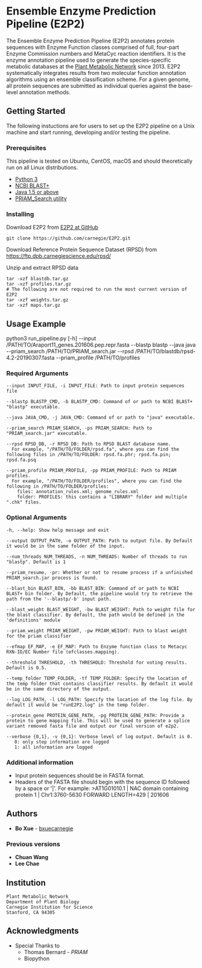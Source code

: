# Ensemble Enzyme Prediction Pipeline (E2P2)

The Ensemble Enzyme Prediction Pipeline (E2P2) annotates protein sequences with Enzyme Function classes comprised of full, four-part Enzyme Commission numbers and MetaCyc reaction identifiers. It is the enzyme annotation pipeline used to generate the species-specific metabolic databases at the [Plant Metabolic Network](www.plantcyc.org) since 2013. E2P2 systematically integrates results from two molecular function annotation algorithms using an ensemble classification scheme. For a given genome, all protein sequences are submitted as individual queries against the base-level annotation methods.

## Getting Started
The following instuctions are for users to set up the E2P2 pipeline on a Unix machine and start running, developing and/or testing the pipeline.

### Prerequisites
This pipeline is tested on Ubuntu, CentOS, macOS and should theoretically run on all Linux distributions.
* [Python 3](https://www.python.org/downloads/)
* [NCBI BLAST+](https://blast.ncbi.nlm.nih.gov/Blast.cgi?CMD=Web&PAGE_TYPE=BlastDocs&DOC_TYPE=Download)
* [Java 1.5 or above](https://www.oracle.com/technetwork/java/javase/downloads/index.html)
* [PRIAM_Search utility](http://priam.prabi.fr/REL_JAN18/index_jan18.html)

### Installing

Download E2P2 from [E2P2 at GitHub](https://github.com/carnegie/E2P2)

```
git clone https://github.com/carnegie/E2P2.git
```

Download Reference Protein Sequence Dataset (RPSD) from https://ftp.dpb.carnegiescience.edu/rpsd/

Unzip and extract RPSD data
```
tar -xzf blastdb.tar.gz
tar -xzf profiles.tar.gz
# The following are not required to run the most current version of E2P2
tar -xzf weights.tar.gz
tar -xzf maps.tar.gz
```

## Usage Example

python3 run_pipeline.py [-h] --input /PATH/TO/Araport11_genes.201606.pep.repr.fasta --blastp blastp --java java --priam_search /PATH/TO/PRIAM_search.jar --rpsd /PATH/TO/blastdb/rpsd-4.2-20190307.fasta --priam_profile /PATH/TO/profiles

### Required Arguments
    --input INPUT_FILE, -i INPUT_FILE: Path to input protein sequences file
    
    --blastp BLASTP_CMD, -b BLASTP_CMD: Command of or path to NCBI BLAST+ "blastp" executable.
    
    --java JAVA_CMD, -j JAVA_CMD: Command of or path to "java" executable.
    
    --priam_search PRIAM_SEARCH, -ps PRIAM_SEARCH: Path to "PRIAM_search.jar" executable.
    
    --rpsd RPSD_DB, -r RPSD_DB: Path to RPSD BLAST database name.
      For example, "/PATH/TO/FOLDER/rpsd.fa", where you can find the following files in /PATH/TO/FOLDER: rpsd.fa.phr; rpsd.fa.pin; rpsd.fa.psq
      
    --priam_profile PRIAM_PROFILE, -pp PRIAM_PROFILE: Path to PRIAM profiles.
      For example, "/PATH/TO/FOLDER/profiles", where you can find the following in /PATH/TO/FOLDER/profiles:
        files: annotation_rules.xml; genome_rules.xml
        folder: PROFILES: this contains a "LIBRARY" folder and multiple ".chk" files.
### Optional Arguments
    -h, --help: Show help message and exit
    
    --output OUTPUT_PATH, -o OUTPUT_PATH: Path to output file. By Default it would be in the same folder of the input.
    
    --num_threads NUM_THREADS, -n NUM_THREADS: Number of threads to run "blastp". Default is 1
    
    --priam_resume, -pr: Whether or not to resume process if a unfinished PRIAM_search.jar process is found.
    
    --blast_bin BLAST_BIN, -bb BLAST_BIN: Command of or path to NCBI BLAST+ bin folder. By Default, the pipeline would try to retrieve the path from the '--blastp/-b' input path.
    
    --blast_weight BLAST_WEIGHT, -bw BLAST_WEIGHT: Path to weight file for the blast classifier. By default, the path would be defined in the 'definitions' module
    
    --priam_weight PRIAM_WEIGHT, -pw PRIAM_WEIGHT: Path to blast weight for the priam classifier
    
    --efmap EF_MAP, -e EF_MAP: Path to Enzyme function class to Metacyc RXN-ID/EC Number file (efclasses.mapping).
    
    --threshold THRESHOLD, -th THRESHOLD: Threshold for voting results. Default is 0.5.
    
    --temp_folder TEMP_FOLDER, -tf TEMP_FOLDER: Specify the location of the temp folder that contains classifier results. By default it would be in the same directory of the output.
    
    --log LOG_PATH, -l LOG_PATH: Specify the location of the log file. By default it would be "runE2P2.log" in the temp folder.
    
    --protein_gene PROTEIN_GENE_PATH, -pg PROTEIN_GENE_PATH: Provide a protein to gene mapping file. This will be used to generate a splice variant removed fasta file and output our final version of e2p2.
    
    --verbose {0,1}, -v {0,1}: Verbose level of log output. Default is 0.
       0: only step information are logged
       1: all information are logged

### Additional information
- Input protein sequences should be in FASTA format.
- Headers of the FASTA file should begin with the sequence ID followed by a space or '|'.
    For example: >AT1G01010.1 | NAC domain containing protein 1 | Chr1:3760-5630 FORWARD LENGTH=429 | 201606

## Authors

* **Bo Xue** - [bxuecarnegie](https://github.com/bxuecarnegie)

### Previous versions
* **Chuan Wang**
* **Lee Chae**

## Institution
    Plant Metabolic Network
    Department of Plant Biology
    Carnegie Institution for Science
    Stanford, CA 94305


## Acknowledgments

* Special Thanks to
  * Thomas Bernard - *PRIAM*
  * Biopython
